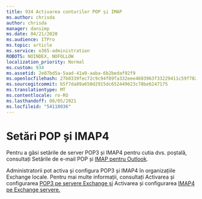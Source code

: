 ```yaml
---
title: 934 Activarea conturilor POP și IMAP
ms.author: chrisda
author: chrisda
manager: dansimp
ms.date: 04/21/2020
ms.audience: ITPro
ms.topic: article
ms.service: o365-administration
ROBOTS: NOINDEX, NOFOLLOW
localization_priority: Normal
ms.custom: 934
ms.assetid: 2e07bd5a-5aad-41a9-aaba-6b2bedaf92f9
ms.openlocfilehash: 27b0339fec72c9c94f89fa332eee4603963f33229411c59f78282b24e0c7f586
ms.sourcegitcommit: b5f7da89a650d2915dc652449623c78be6247175
ms.translationtype: MT
ms.contentlocale: ro-RO
ms.lasthandoff: 08/05/2021
ms.locfileid: "54118036"
---
```

# <a name="pop-and-imap4-settings"></a>Setări POP și IMAP4

Pentru a găsi setările de server POP3 și IMAP4 pentru cutia dvs. poștală, consultați Setările de e-mail POP și [IMAP pentru Outlook](https://support.office.com/article/8361e398-8af4-4e97-b147-6c6c4ac95353.aspx).

Administratorii pot activa și configura POP3 și IMAP4 în organizațiile Exchange locale. Pentru mai multe informații, consultați Activarea și configurarea [POP3 pe servere Exchange și](https://technet.microsoft.com/library/bb124934.aspx) Activarea și configurarea [IMAP4 pe Exchange servere.](https://technet.microsoft.com/library/bb124489.aspx)
